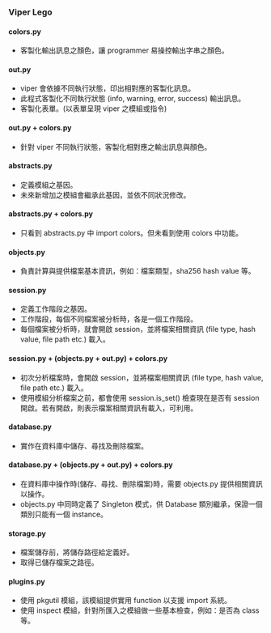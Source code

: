 ### Viper Lego

#### colors.py
* 客製化輸出訊息之顏色，讓 programmer 易操控輸出字串之顏色。

#### out.py
* viper 會依據不同執行狀態，印出相對應的客製化訊息。
* 此程式客製化不同執行狀態 (info, warning, error, success) 輸出訊息。
* 客製化表單。(以表單呈現 viper 之模組或指令)

#### out.py + colors.py
* 針對 viper 不同執行狀態，客製化相對應之輸出訊息與顏色。

#### abstracts.py
* 定義模組之基因。
* 未來新增加之模組會繼承此基因，並依不同狀況修改。

#### abstracts.py + colors.py
* 只看到 abstracts.py 中 import colors。但未看到使用 colors 中功能。

#### objects.py
* 負責計算與提供檔案基本資訊，例如：檔案類型，sha256 hash value 等。

#### session.py
* 定義工作階段之基因。
* 工作階段，每個不同檔案被分析時，各是一個工作階段。
* 每個檔案被分析時，就會開啟 session，並將檔案相關資訊 (file type, hash value, file path etc.) 載入。

#### session.py + (objects.py + out.py) + colors.py
* 初次分析檔案時，會開啟 session，並將檔案相關資訊 (file type, hash value, file path etc.) 載入。
* 使用模組分析檔案之前，都會使用 session.is_set() 檢查現在是否有 session 開啟。若有開啟，則表示檔案相關資訊有載入，可利用。 

#### database.py
* 實作在資料庫中儲存、尋找及刪除檔案。

#### database.py + (objects.py + out.py) + colors.py
* 在資料庫中操作時(儲存、尋找、刪除檔案)時，需要 objects.py 提供相關資訊以操作。
* objects.py 中同時定義了 Singleton 模式，供 Database 類別繼承，保證一個類別只能有一個 instance。

#### storage.py
* 檔案儲存前，將儲存路徑給定義好。
* 取得已儲存檔案之路徑。

#### plugins.py
* 使用 pkgutil 模組，該模組提供實用 function 以支援 import 系統。
* 使用 inspect 模組，針對所匯入之模組做一些基本檢查，例如：是否為 class 等。
